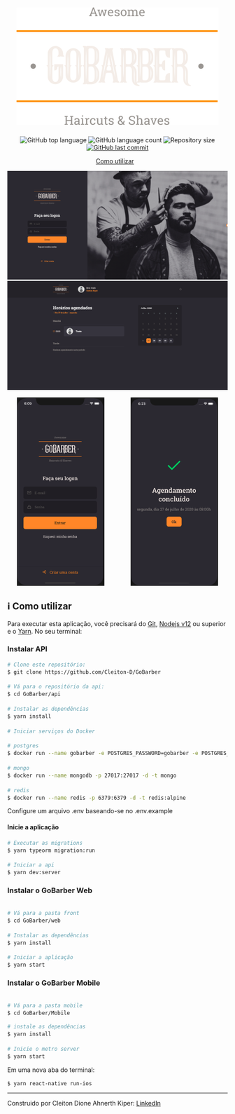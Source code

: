 <h1 align="center">
      <img alt="Logo GoBarber" width="" src="https://raw.githubusercontent.com/Cleiton-D/GoBarber/master/assets/logo.svg" />
</h1>

<p align="center">
  <img alt="GitHub top language" src="https://img.shields.io/github/languages/top/Cleiton-D/GoBarber.svg">

  <img alt="GitHub language count" src="https://img.shields.io/github/languages/count/Cleiton-D/GoBarber.svg">

  <img alt="Repository size" src="https://img.shields.io/github/repo-size/Cleiton-D/GoBarber.svg">
  <a href="https://github.com/Cleiton-D/Desafio-GoStack-MeetApp/commits/master">
    <img alt="GitHub last commit" src="https://img.shields.io/github/last-commit/Cleiton-D/GoBarber.svg">
  </a>
</p>

<p align="center">
  <a href="#information_source-como-utilizar">Como utilizar</a>&nbsp;&nbsp;&nbsp;
</p>

![App-Screenshot](https://raw.githubusercontent.com/Cleiton-D/GoBarber/master/assets/web-login.png)
![App-Screenshot](https://raw.githubusercontent.com/Cleiton-D/GoBarber/master/assets/web-dashboard.png)

<div align="center">
<img alt="GitHub last commit" width="200" src="https://raw.githubusercontent.com/Cleiton-D/GoBarber/master/assets/mobile-login.png">&nbsp;&nbsp;&nbsp;&nbsp;&nbsp;&nbsp;&nbsp;&nbsp;&nbsp;&nbsp;&nbsp;&nbsp;&nbsp;&nbsp;&nbsp;<img alt="GitHub last commit" width="200" src="https://raw.githubusercontent.com/Cleiton-D/GoBarber/master/assets/mobile-success.png">
</div>

## :information_source: Como utilizar

Para executar esta aplicação, você precisará do [Git](https://git-scm.com), [Nodejs v12][nodejs] ou superior e o [Yarn][yarn]. No seu terminal:

### Instalar API

```bash
# Clone este repositório:
$ git clone https://github.com/Cleiton-D/GoBarber

# Vá para o repositório da api:
$ cd GoBarber/api

# Instalar as dependências
$ yarn install

# Iniciar serviços do Docker

# postgres
$ docker run --name gobarber -e POSTGRES_PASSWORD=gobarber -e POSTGRES_DB=gobarber -p 5432:5432 -d postgres

# mongo
$ docker run --name mongodb -p 27017:27017 -d -t mongo

# redis
$ docker run --name redis -p 6379:6379 -d -t redis:alpine
```

Configure um arquivo .env baseando-se no .env.example

#### Inicie a aplicação

```bash
# Executar as migrations
$ yarn typeorm migration:run

# Iniciar a api
$ yarn dev:server
```

### Instalar o GoBarber Web

```bash

# Vá para a pasta front
$ cd GoBarber/web

# Instalar as dependências
$ yarn install

# Iniciar a aplicação
$ yarn start
```

### Instalar o GoBarber Mobile

```bash

# Vá para a pasta mobile
$ cd GoBarber/Mobile

```

```bash
# instale as dependências
$ yarn install

# Inicie o metro server
$ yarn start
```

Em uma nova aba do terminal:

```bash
$ yarn react-native run-ios
```

---

Construido por Cleiton Dione Ahnerth Kiper: [LinkedIn](https://www.linkedin.com/in/cleiton-dione-ahnerth-kiper-4098b4127/)

[nodejs]: https://nodejs.org/
[yarn]: https://yarnpkg.com/
